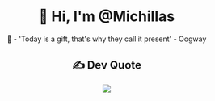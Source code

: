 <h1 align="center"> 👋 Hi, I'm @Michillas</h1>
<p align="center">
    🔭 - 'Today is a gift, that's why they call it present' - Oogway
</p>

<h2 align="center"> ✍️ Dev Quote</h2>
<p align="center">
    <img src="https://quotes-github-readme.vercel.app/api?type=horizontal&theme=dark"/> 
</p>
